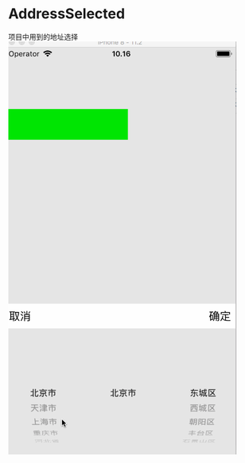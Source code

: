 # AddressSelected
项目中用到的地址选择
![image](https://github.com/linlingliu/AddressSelected/blob/master/地址选择.gif)
